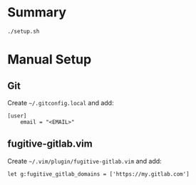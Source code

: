 # Summary

`./setup.sh`

# Manual Setup

## Git

Create `~/.gitconfig.local` and add:

```
[user]
    email = "<EMAIL>"
```

## fugitive-gitlab.vim

Create `~/.vim/plugin/fugitive-gitlab.vim` and add:

```
let g:fugitive_gitlab_domains = ['https://my.gitlab.com']
```
